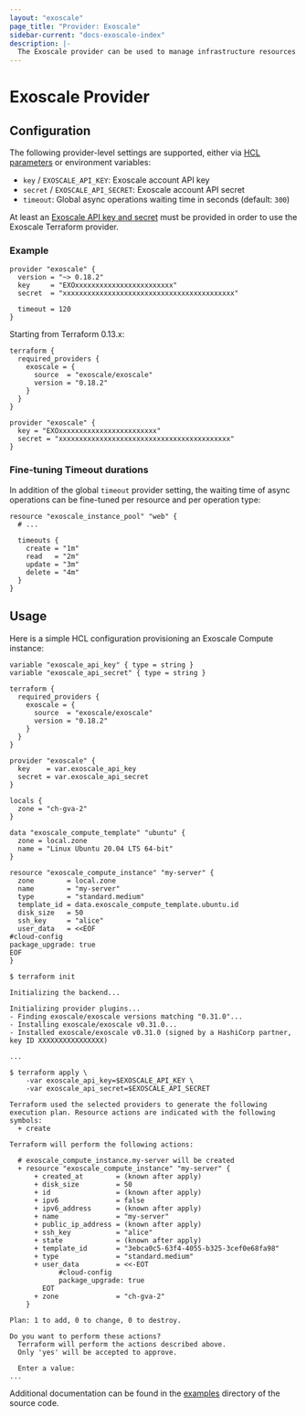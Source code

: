 ```yaml
---
layout: "exoscale"
page_title: "Provider: Exoscale"
sidebar-current: "docs-exoscale-index"
description: |-
  The Exoscale provider can be used to manage infrastructure resources running on Exoscale.
---
```



# Exoscale Provider

## Configuration

The following provider-level settings are supported, either via [HCL
parameters][tf-doc-provider] or environment variables:

* `key` / `EXOSCALE_API_KEY`: Exoscale account API key
* `secret` / `EXOSCALE_API_SECRET`: Exoscale account API secret
* `timeout`: Global async operations waiting time in seconds (default: `300`)

At least an [Exoscale API key and secret][exo-iam] must be provided in order to
use the Exoscale Terraform provider.


### Example

```hcl
provider "exoscale" {
  version = "~> 0.18.2"
  key     = "EXOxxxxxxxxxxxxxxxxxxxxxxxx"
  secret  = "xxxxxxxxxxxxxxxxxxxxxxxxxxxxxxxxxxxxxxxxxx"

  timeout = 120
}
```

Starting from Terraform 0.13.x:

```hcl
terraform {
  required_providers {
    exoscale = {
      source  = "exoscale/exoscale"
      version = "0.18.2"
    }
  }
}

provider "exoscale" {
  key = "EXOxxxxxxxxxxxxxxxxxxxxxxxx"
  secret = "xxxxxxxxxxxxxxxxxxxxxxxxxxxxxxxxxxxxxxxxxx"
}
```


### Fine-tuning Timeout durations

In addition of the global `timeout` provider setting, the waiting time of async
operations can be fine-tuned per resource and per operation type:

```hcl
resource "exoscale_instance_pool" "web" {
  # ...

  timeouts {
    create = "1m"
    read   = "2m"
    update = "3m"
    delete = "4m"
  }
}
```


## Usage

Here is a simple HCL configuration provisioning an Exoscale Compute instance:

```hcl
variable "exoscale_api_key" { type = string }
variable "exoscale_api_secret" { type = string }

terraform {
  required_providers {
    exoscale = {
      source  = "exoscale/exoscale"
      version = "0.18.2"
    }
  }
}

provider "exoscale" {
  key    = var.exoscale_api_key
  secret = var.exoscale_api_secret
}

locals {
  zone = "ch-gva-2"
}

data "exoscale_compute_template" "ubuntu" {
  zone = local.zone
  name = "Linux Ubuntu 20.04 LTS 64-bit"
}

resource "exoscale_compute_instance" "my-server" {
  zone        = local.zone
  name        = "my-server"
  type        = "standard.medium"
  template_id = data.exoscale_compute_template.ubuntu.id
  disk_size   = 50
  ssh_key     = "alice"
  user_data   = <<EOF
#cloud-config
package_upgrade: true
EOF
}
```

```console
$ terraform init

Initializing the backend...

Initializing provider plugins...
- Finding exoscale/exoscale versions matching "0.31.0"...
- Installing exoscale/exoscale v0.31.0...
- Installed exoscale/exoscale v0.31.0 (signed by a HashiCorp partner, key ID XXXXXXXXXXXXXXXX)

...

$ terraform apply \
    -var exoscale_api_key=$EXOSCALE_API_KEY \
    -var exoscale_api_secret=$EXOSCALE_API_SECRET

Terraform used the selected providers to generate the following execution plan. Resource actions are indicated with the following symbols:
  + create

Terraform will perform the following actions:

  # exoscale_compute_instance.my-server will be created
  + resource "exoscale_compute_instance" "my-server" {
      + created_at        = (known after apply)
      + disk_size         = 50
      + id                = (known after apply)
      + ipv6              = false
      + ipv6_address      = (known after apply)
      + name              = "my-server"
      + public_ip_address = (known after apply)
      + ssh_key           = "alice"
      + state             = (known after apply)
      + template_id       = "3ebca0c5-63f4-4055-b325-3cef0e68fa98"
      + type              = "standard.medium"
      + user_data         = <<-EOT
            #cloud-config
            package_upgrade: true
        EOT
      + zone              = "ch-gva-2"
    }

Plan: 1 to add, 0 to change, 0 to destroy.

Do you want to perform these actions?
  Terraform will perform the actions described above.
  Only 'yes' will be accepted to approve.

  Enter a value:
...
```

Additional documentation can be found in the [examples][tf-exo-gh-examples]
directory of the source code.


[exo-iam]: https://community.exoscale.com/documentation/iam/quick-start/
[tf-doc-provider]: https://www.terraform.io/docs/configuration/providers.html
[tf-exo-gh-examples]: https://github.com/exoscale/terraform-provider-exoscale/tree/master/examples

